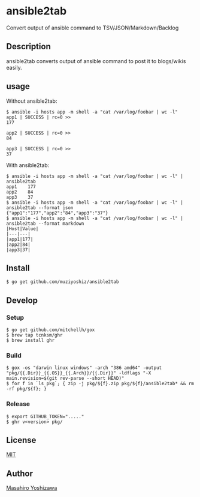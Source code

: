 # ansible2tab

Convert output of ansible command to TSV/JSON/Markdown/Backlog

## Description

ansible2tab converts output of ansible command to post it to blogs/wikis easily.

## usage

Without ansible2tab:

```
$ ansible -i hosts app -m shell -a "cat /var/log/foobar | wc -l"
app1 | SUCCESS | rc=0 >>
177

app2 | SUCCESS | rc=0 >>
84

app3 | SUCCESS | rc=0 >>
37
```

With ansible2tab:

```
$ ansible -i hosts app -m shell -a "cat /var/log/foobar | wc -l" | ansible2tab
app1	177
app2	84
app3	37
$ ansible -i hosts app -m shell -a "cat /var/log/foobar | wc -l" | ansible2tab --format json
{"app1":"177","app2":"84","app3":"37"}
$ ansible -i hosts app -m shell -a "cat /var/log/foobar | wc -l" | ansible2tab --format markdown
|Host|Value|
|---|---|
|app1|177|
|app2|84|
|app3|37|
```

## Install

```
$ go get github.com/muziyoshiz/ansible2tab
```

## Develop

### Setup

```
$ go get github.com/mitchellh/gox
$ brew tap tcnksm/ghr
$ brew install ghr
```

### Build

```
$ gox -os "darwin linux windows" -arch "386 amd64" -output "pkg/{{.Dir}}_{{.OS}}_{{.Arch}}/{{.Dir}}" -ldflags "-X main.revision=$(git rev-parse --short HEAD)"
$ for f in `ls pkg`; { zip -j pkg/${f}.zip pkg/${f}/ansible2tab* && rm -rf pkg/${f}; }
```

### Release

```
$ export GITHUB_TOKEN="....."
$ ghr v<version> pkg/
```

## License

[MIT](https://github.com/muziyoshiz/ansible2tab/blob/master/LICENCE)

## Author

[Masahiro Yoshizawa](https://github.com/muziyoshiz)
